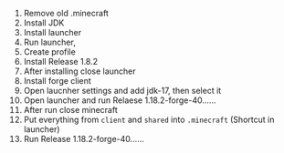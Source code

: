 1. Remove old .minecraft
2. Install JDK
2. Install launcher
3. Run launcher,
4. Create profile
5. Install Release 1.8.2
6. After installing close launcher
7. Install forge client
8. Open laucnher settings and add jdk-17, then select it
9. Open launcher and run Relaese 1.18.2-forge-40......
10. After run close minecraft
11. Put everything from `client` and `shared` into `.minecraft` (Shortcut in launcher)
12. Run Release 1.18.2-forge-40......
